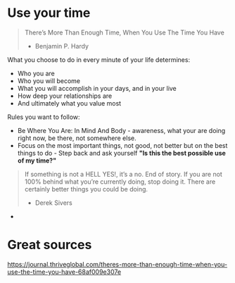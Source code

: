 # Use your time

> There’s More Than Enough Time, When You Use The Time You Have
> - Benjamin P. Hardy

What you choose to do in every minute of your life determines:

- Who you are
- Who you will become
- What you will accomplish in your days, and in your live
- How deep your relationships are
- And ultimately what you value most

Rules you want to follow:

- Be Where You Are: In Mind And Body - awareness, what your are doing right now, be there, not somewhere else.
- Focus on the most important things, not good, not better but on the best things to do - Step back and ask yourself **"Is this the best possible use of my time?"**
> If something is not a HELL YES!, it’s a no. End of story. If you are not 100% behind what you’re currently doing, stop doing it. There are certainly better things you could be doing.
> - Derek Sivers

-

# Great sources

https://journal.thriveglobal.com/theres-more-than-enough-time-when-you-use-the-time-you-have-68af009e307e
